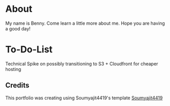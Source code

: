 # About

My name is Benny. Come learn a little more about me. Hope you are having a good day!

# To-Do-List
Technical Spike on possibly transitioning to S3 + Cloudfront for cheaper hosting

## Credits
This portfolio was creating using Soumyajit4419's template
[Soumyajit4419](https://github.com/soumyajit4419/Portfolio)
